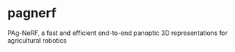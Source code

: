 # pagnerf
PAg-NeRF, a fast and efficient end-to-end panoptic 3D representations for agricultural robotics
